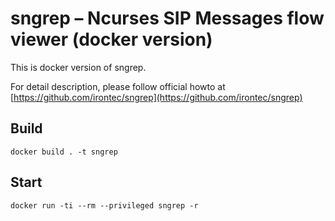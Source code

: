 sngrep – Ncurses SIP Messages flow viewer (docker version)
==========================================================

This is docker version of sngrep.

For detail description, please follow official howto at [https://github.com/irontec/sngrep](https://github.com/irontec/sngrep)

## Build

`docker build . -t sngrep`

## Start

`docker run -ti --rm --privileged sngrep -r`

